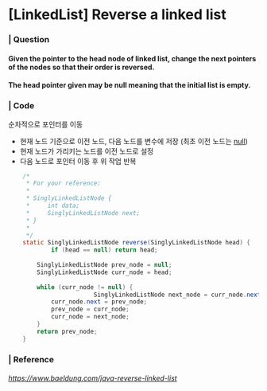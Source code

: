 # [LinkedList] Reverse a linked list

### | Question

#### Given the pointer to the head node of linked list, change the next pointers of the nodes so that their order is reversed.

#### The head pointer given may be null meaning that the initial list is empty. 

### | Code

순차적으로 포인터를 이동 

- 현재 노드 기준으로 이전 노드, 다음 노드를 변수에 저장 (최초 이전 노드는 <u>null</u>)
- 현재 노드가 가리키는 노드를 이전 노드로 설정
- 다음 노드로 포인터 이동 후 위 작업 반복

```java
    /*
     * For your reference:
     *
     * SinglyLinkedListNode {
     *     int data;
     *     SinglyLinkedListNode next;
     * }
     *
     */
    static SinglyLinkedListNode reverse(SinglyLinkedListNode head) {
    		if (head == null) return head; 
      
      	SinglyLinkedListNode prev_node = null;
      	SinglyLinkedListNode curr_node = head;
      
      	while (curr_node != null) {
						SinglyLinkedListNode next_node = curr_node.next;
          	curr_node.next = prev_node;
          	prev_node = curr_node;
          	curr_node = next_node;
        }
      	return prev_node;
    }

```

### | Reference 

###### https://www.baeldung.com/java-reverse-linked-list
